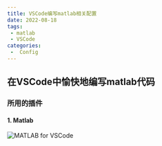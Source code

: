 ```yaml
---
title: VSCode编写matlab相关配置
date: 2022-08-18
tags:
 - matlab
 - VSCode
categories:
 -  Config
---
```


## 在VSCode中愉快地编写matlab代码

### 所用的插件

#### 1. Matlab

![MATLAB for VSCode](http://imagebed.krins.cloud/api/image/2BNN4B6N.png)